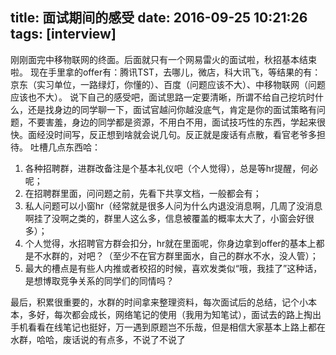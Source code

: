 title: 面试期间的感受
date: 2016-09-25 10:21:26
tags: [interview]
---
刚刚面完中移物联网的终面。后面就只有一个网易雷火的面试啦，秋招基本结束啦。
现在手里拿的offer有：腾讯TST，去哪儿，微店，科大讯飞，等结果的有：京东（实习单位，一路绿灯，你懂的）、百度（问题应该不大）、中移物联网（问题应该也不大）。
说下自己的感受吧，面试思路一定要清晰，所谓不给自己挖坑时什么，还是找身边的同学聊一下，面试官越问你越没底气，肯定是你的面试策略有问题，不要害羞，身边的同学都是资源，不用白不用，面试技巧性的东西，学起来很快。面经没时间写，反正想到啥就会说几句。反正就是废话有点散，看官老爷多担待。
吐槽几点东西哈：
1. 各种招聘群，进群改备注是个基本礼仪吧（个人觉得），总是等hr提醒，何必呢；
2. 在招聘群里面，问问题之前，先看下共享文档，一般都会有；
3. 私人问题可以小窗hr（经常就是很多人问为什么内退没消息啊，几周了没消息啊挂了没啊之类的，群里人这么多，信息被覆盖的概率太大了，小窗会好很多）；
4. 个人觉得，水招聘官方群会扣分，hr就在里面呢，你身边拿到offer的基本上都是不水群的，对吧？（至少不在官方群里面水，自己的群水不水，没人管）；
5. 最大的槽点是有些人内推或者校招的时候，喜欢发类似“哦，我挂了”这种话，是想博取竞争关系的同学们的同情吗？

最后，积累很重要的，水群的时间拿来整理资料，每次面试后的总结，记个小本本，多好，每次都会成长，网络笔记的使用（我用为知笔试），面试去的路上掏出手机看看在线笔记也挺好，万一遇到原题岂不乐哉，但是相信大家基本上路上都在水群，哈哈，废话说的有点多，不说了不说了